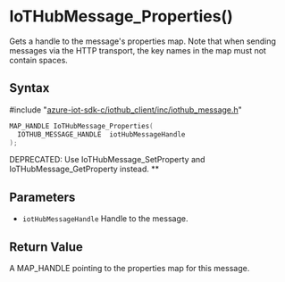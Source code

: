 # IoTHubMessage_Properties()

Gets a handle to the message's properties map. Note that when sending messages via the HTTP transport, the key names in the map must not contain spaces.

## Syntax

\#include "[azure-iot-sdk-c/iothub_client/inc/iothub_message.h](../iot-c-ref-iothub-message-h.md)"  
```C
MAP_HANDLE IoTHubMessage_Properties(
  IOTHUB_MESSAGE_HANDLE  iotHubMessageHandle
);
```

DEPRECATED: Use IoTHubMessage_SetProperty and IoTHubMessage_GetProperty instead. ** 
## Parameters
* `iotHubMessageHandle` Handle to the message.

## Return Value
A MAP_HANDLE pointing to the properties map for this message.

